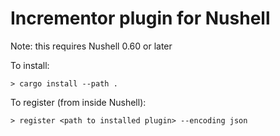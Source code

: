 # Incrementor plugin for Nushell

Note: this requires Nushell 0.60 or later

To install:

```
> cargo install --path .
```

To register (from inside Nushell):
```
> register <path to installed plugin> --encoding json
